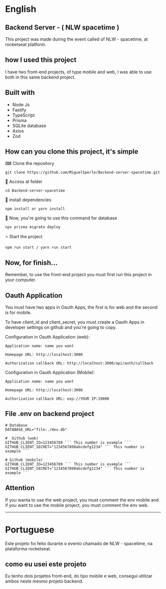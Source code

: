 # English 
<h2>Backend Server - ( NLW spacetime )</h2>

This project was made during the event called of NLW - spacetime, at rocketseat platform.

<h2>how I used this project</h2>

I have two front-end projects, of type mobile and web, I was able to use both in this same backend project.

<h2>Built with</h2>

<ul>
  <li>Node Js</li>
  <li>Fastify</li>
  <li>TypeScript</li>
  <li>Prisma</li>
  <li>SQLite database</li>
  <li>Axios</li>
  <li>Zod</li>
</ul>

<h2>How can you clone this project, it's simple</h2>


<p> ⌨ Clone the repository</p>

```
git clone https://github.com/MiguelSperle/Backend-server-spacetime.git
```

<p> 📂 Access at folder</p>

```
cd Backend-server-spacetime
```


<p> 📡 install dependencies</p>

```
npm install or yarn install
```

<p>📡 Now, you're going to use this command for database</p>

```
npx prisma migrate deploy
```



<p> ⭐ Start the project</p>

```
npm run start / yarn run start
```


<h2>Now, for finish...</h2>
<p>Remember, to use the front-end project you must first run this project in your computer.</p>



<h2>Oauth Application</h2>
<p>You must have two apps in Oauth Apps, the first is for web and the second is for mobile. </p>
<p>To have client_id and client_secret, you must create a Oauth Apps in developer settings on github and you're going to copy.</p>

Configuration in Oauth Application (web):

```
Application name: name you want
```

```
Homepage URL: http://localhost:3000
```

```
Authorization callback URL: http://localhost:3000/api/auth/callback
```

Configuration in Oauth Application (Mobile):

```
Application name: name you want
```

```
Homepage URL: http://localhost:3000
```

```
Authorization callback URL: exp://YOUR IP:19000
```

<h2>File .env on backend project</h2>

```
# Database
DATABASE_URL="file:./dev.db"
```

```
#  Github (web)
GITHUB_CLIENT_ID=123456789 ``` This number is example ```
GITHUB_CLIENT_SECRET="1234567890abcdefg1234" ``` This number is example ```
```

```
# Github (mobile)
GITHUB_CLIENT_ID=123456789 ``` This number is example ```
GITHUB_CLIENT_SECRET="1234567890abcdefg1234" ``` This number is example ```
```

<h2>Attention</h2>
<p>
If you wanta to use the web project, you must comment the env mobile 
and if you want to use the mobile project, you must comment the env web.
</p>

-----------------------------------------------------------------------------------------------------------------------

# Portuguese 

Este projeto foi feito durante o evento chamado de NLW - spacetime, na plataforma rocketseat.

<h2>como eu usei este projeto</h2>

Eu tenho dois projetos front-end, do tipo mobile e web, consegui utilizar ambos neste mesmo projeto backend.








